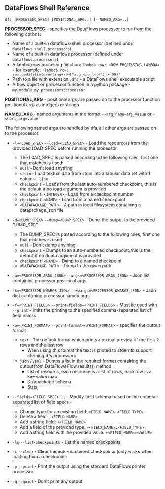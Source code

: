## DataFlows Shell Reference

```
dfs [PROCESSOR_SPEC] [POSITIONAL_ARG..] [--NAMED_ARG=..]
```

**PROCESSOR_SPEC** - specifies the DataFlows processor to run from the following options:

* Name of a built-in dataflows-shell processor (defined under `dataflows_shell.processors`)
* Name of a built-in dataflows processor (defined under `dataflows.processors`)
* A lambda row procesing function: `lambda row: <ROW_PROCESSING_LAMBDA>` - for example: `'lambda row: row.update(interesting=row["avg_cpu_load"] > 90)'`
* Path to a file with extension `.dfs` - a DataFlows shell executable script
* A flow object or processor function in a python package - `my_module.my_processors:processor`

**POSITIONAL_ARG** - positional args are passed on to the processor function positional args as integers or strings

**NAMED_ARG** - named arguments in the format `--arg_name=arg_value` or `-short_arg=value`

The following named args are handled by dfs, all other args are passed on to the processor:

* `-l=<LOAD_SPEC>` `--load=<LOAD_SPEC>` - Load the resource/s from the provided LOAD_SPEC before running the processor
  * The LOAD_SPEC is parsed according to the following rules, first one that matches is used:
  * `null` - Don't load anything
  * `stdin` - Load textual data from stdin into a tabular data set with 1 column - `line`
  * `checkpoint` - Loads from the last auto-numbered checkpoint, this is the default if no load argument is provided
  * `checkpoint:<INTEGER>` - Load from a checkpoint number
  * `checkpoint:<NAME>` - Load from a named checkpoint
  * `<DATAPACKAGE_PATH>` - A path in local filesystem containing a datapackage.json file

* `-d=<DUMP_SPEC>` `--dump=<DUMP_SPEC>` - Dump the output to the provided DUMP_SPEC
  * The DUMP_SPEC is parsed according to the following rules, first one that matches is used:
  * `null` - Don't dump anything
  * `checkpoint` - Dumps to an auto-numbered checkpoint, this is the default if no dump argument is provided
  * `checkpoint:<NAME>` - Dump to a named checkpoint
  * `<DATAPACKAGE_PATH>` - Dump to the given path

* `-a=<PROCESSOR_ARGS_JSON>` `--args=<PROCESSOR_ARGS_JSON>` - Json list containing processor positional args

* `-k=<PROCESSOR_KWARGS_JSON>` `--kwargs=<PROCESSOR_KWARGS_JSON>` - Json dict containing processor named args

* `-f=<PRINT_FIELDS>` `--print-fields=<PRINT_FIELDS>` - Must be used with `--print` - limits the printing to the specified comma-separated list of field names

* `-o=<PRINT_FORMAT>` `--print-format=<PRINT_FORMAT>` - specifies the output format
  * `text` - The default format which prints a textual preview of the first 2 rows and the last row
    * When using this format the text is printed to stderr to support chaining dfs processors
  * `json` / `yaml` - Dumps a list in the required format containing the output from DataFlows Flow.results() method
    * List of resourcs, each resource is a list of rows, each row is a key-value map
    * Datapackage schema
    * Stats

* `--fields=<FIELD_SPEC>,..` - Modify field schema based on the comma-separated list of field specs -
  * Change type for an existing field: `<FIELD_NAME>:<FIELD_TYPE>`
  * Delete a field: `-<FIELD_NAME>`
  * Add a string field: `+<FIELD_NAME>`
  * Add a field of the provided type: `+<FIELD_NAME>:<FIELD_TYPE>`
  * Add a string field with the provided value: `+<FIELD_NAME>=<VALUE>`

* `-ls` `--list-checkpoints` - List the named checkpoints

* `-c` `--clear` - Clear the auto-numbered checkpoints (only works when loading from a checkpoint)

* `-p` `--print` - Print the output using the standard DataFlows printer processor

* `-q` `--quiet` - Don't print any output

